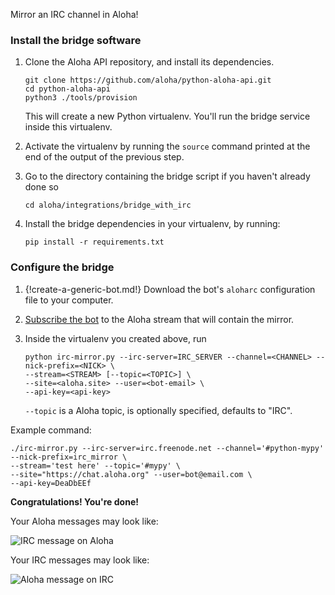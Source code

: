 Mirror an IRC channel in Aloha!

### Install the bridge software

1. Clone the Aloha API repository, and install its dependencies.

    ```
    git clone https://github.com/aloha/python-aloha-api.git
    cd python-aloha-api
    python3 ./tools/provision
    ```

    This will create a new Python virtualenv. You'll run the bridge service
    inside this virtualenv.

1. Activate the virtualenv by running the `source` command printed
   at the end of the output of the previous step.

1. Go to the directory containing the bridge script if you haven't already done so
   ```
   cd aloha/integrations/bridge_with_irc
   ```

1. Install the bridge dependencies in your virtualenv, by running:
    ```
    pip install -r requirements.txt
    ```

### Configure the bridge

1. {!create-a-generic-bot.md!}
   Download the bot's `aloharc` configuration file to your computer.

1. [Subscribe the bot](/help/add-or-remove-users-from-a-stream) to the Aloha
   stream that will contain the mirror.

1. Inside the virtualenv you created above, run
   ```
   python irc-mirror.py --irc-server=IRC_SERVER --channel=<CHANNEL> --nick-prefix=<NICK> \
   --stream=<STREAM> [--topic=<TOPIC>] \
   --site=<aloha.site> --user=<bot-email> \
   --api-key=<api-key>
   ```

    `--topic` is a Aloha topic, is optionally specified, defaults to "IRC".

Example command:
```
./irc-mirror.py --irc-server=irc.freenode.net --channel='#python-mypy' --nick-prefix=irc_mirror \
--stream='test here' --topic='#mypy' \
--site="https://chat.aloha.org" --user=bot@email.com \
--api-key=DeaDbEEf
```

**Congratulations! You're done!**

Your Aloha messages may look like:

![IRC message on Aloha](/static/images/integrations/irc/001.png)

Your IRC messages may look like:

![Aloha message on IRC](/static/images/integrations/irc/002.png)
